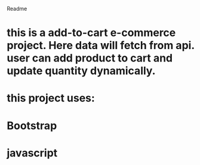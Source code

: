Readme

# this is a add-to-cart e-commerce project. Here data will fetch from api. user can add product to cart and update quantity dynamically. 
# this project uses:
# Bootstrap
# javascript
